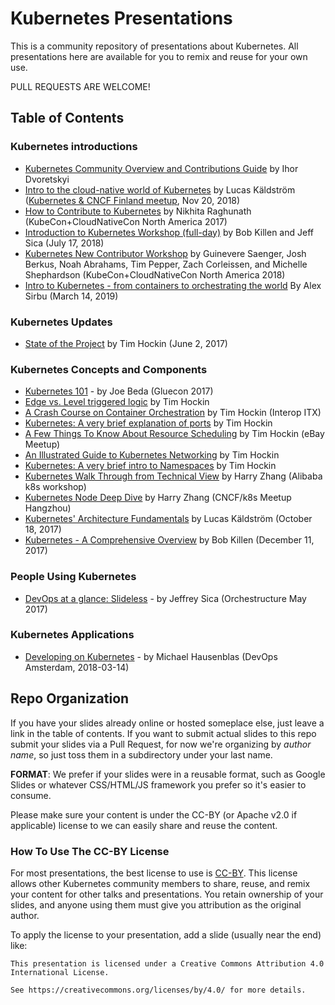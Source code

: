 # Kubernetes Presentations

This is a community repository of presentations about Kubernetes. All presentations here are available for you to remix and reuse for your own use. 

PULL REQUESTS ARE WELCOME! 

## Table of Contents

### Kubernetes introductions

 - [Kubernetes Community Overview and Contributions Guide](https://docs.google.com/presentation/d/1JqcALpsg07eH665ZXQrIvOcin6SzzsIUjMRRVivrZMg) by Ihor Dvoretskyi
 - [Intro to the cloud-native world of Kubernetes](https://speakerdeck.com/luxas/intro-to-the-cloud-native-world-of-kubernetes-november-2018) by Lucas Käldström ([Kubernetes & CNCF Finland meetup](https://www.meetup.com/Kubernetes-Finland/), Nov 20, 2018)
 - [How to Contribute to Kubernetes](https://docs.google.com/presentation/d/1NJfoXynMw1LXT2jrGm8zaE7uP8Mtz5A0isdzmxISCkk/edit?usp=sharing) by Nikhita Raghunath (KubeCon+CloudNativeCon North America 2017)
 - [Introduction to Kubernetes Workshop (full-day)](https://docs.google.com/presentation/d/1zrfVlE5r61ZNQrmXKx5gJmBcXnoa_WerHEnTxu5SMco/edit?usp=sharing) by Bob Killen and Jeff Sica (July 17, 2018)
 - [Kubernetes New Contributor Workshop](https://docs.google.com/presentation/d/1cgEw0t8oeokaN44piqmEemul2gQBqZX5wvj6NncqPFI/edit?usp=sharing) by Guinevere Saenger, Josh Berkus, Noah Abrahams, Tim Pepper, Zach Corleissen, and Michelle Shephardson (KubeCon+CloudNativeCon North America 2018)
 - [Intro to Kubernetes - from containers to orchestrating the world](https://docs.google.com/presentation/d/11cFazU6c8tLWdEvmxYAb2DJ6Pht89Xxpqpsiug_aP7E) By Alex Sirbu (March 14, 2019)

### Kubernetes Updates

- [State of the Project](https://speakerdeck.com/thockin/kubernetes-state-of-the-project) by Tim Hockin (June 2, 2017)

### Kubernetes Concepts and Components

- [Kubernetes 101](http://slides.eightypercent.net/kubernetes-101/#1) - by Joe Beda (Gluecon 2017)
- [Edge vs. Level triggered logic](https://speakerdeck.com/thockin/edge-vs-level-triggered-logic) by Tim Hockin
- [A Crash Course on Container Orchestration](https://speakerdeck.com/thockin/a-crash-course-on-container-orchestration) by Tim Hockin (Interop ITX)
- [Kubernetes: A very brief explanation of ports](https://speakerdeck.com/thockin/kubernetes-a-very-brief-explanation-of-ports) by Tim Hockin 
- [A Few Things To Know About Resource Scheduling](https://speakerdeck.com/thockin/a-few-things-to-know-about-resource-scheduling) by Tim Hockin (eBay Meetup)
- [An Illustrated Guide to Kubernetes Networking](https://speakerdeck.com/thockin/illustrated-guide-to-kubernetes-networking) by Tim Hockin
- [Kubernetes: A very brief intro to Namespaces](https://speakerdeck.com/thockin/kubernetes-a-very-brief-intro-to-namespaces) by Tim Hockin
- [Kubernetes Walk Through from Technical View](https://speakerdeck.com/resouer/kubernetes-walk-through-from-technical-view) by Harry Zhang (Alibaba k8s workshop)
- [Kubernetes Node Deep Dive](https://speakerdeck.com/resouer/kubernetes-node-under-the-hood) by Harry Zhang (CNCF/k8s Meetup Hangzhou)
- [Kubernetes' Architecture Fundamentals](https://speakerdeck.com/luxas/kubernetes-architecture-fundamentals) by Lucas Käldström (October 18, 2017)
- [Kubernetes - A Comprehensive Overview](https://docs.google.com/presentation/d/1_xwLGM6U6EDK59s9Zny-zWGGAbQk47cZPuBblU3Upus/edit?usp=sharing) by Bob Killen (December 11, 2017)

### People Using Kubernetes 

- [DevOps at a glance: Slideless](https://drive.google.com/open?id=1TuvKeLggYz3hxH1RHmFCXcX8uprKOrl0vP347JZ988A) - by Jeffrey Sica (Orchestructure May 2017)

### Kubernetes Applications

- [Developing on Kubernetes](https://speakerdeck.com/mhausenblas/developing-on-kubernetes) - by Michael Hausenblas (DevOps Amsterdam, 2018-03-14)

## Repo Organization

If you have your slides already online or hosted someplace else, just leave a link in the table of contents. If you want to submit actual slides to this repo submit your slides via a Pull Request, for now we're organizing by _author name_, so just toss them in a subdirectory under your last name.

**FORMAT**: We prefer if your slides were in a reusable format, such as Google Slides or whatever CSS/HTML/JS framework you prefer so it's easier to consume.

Please make sure your content is under the CC-BY (or Apache v2.0 if applicable) license to we can easily share and reuse the content.

### How To Use The CC-BY License

For most presentations, the best license to use is [CC-BY](https://creativecommons.org/licenses/by/4.0/). This license allows other Kubernetes community members to share, reuse, and remix your content for other talks and presentations. You retain ownership of your slides, and anyone using them must give you attribution as the original author.

To apply the license to your presentation, add a slide (usually near the end) like:

```
This presentation is licensed under a Creative Commons Attribution 4.0 International License.

See https://creativecommons.org/licenses/by/4.0/ for more details.
```

